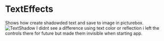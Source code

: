 # TextEffects
Shows how create shadowded text and save to image in picturebox.
![TextShadow](https://user-images.githubusercontent.com/26853477/189017793-32c26d3c-cad9-4577-b4c0-8fd7a405ae57.png)
I didnt see a difference using text color or reflection i left the controls there for future but made them invisible when starting app.

